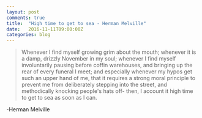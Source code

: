 ```yaml
---
layout: post
comments: true
title:  "High time to get to sea - Herman Melville"
date:   2016-11-11T09:00:00Z
categories: blog
---
```


> Whenever I find myself growing grim about the mouth; whenever it is a damp, drizzly November in my soul; whenever I find myself involuntarily pausing before coffin warehouses, and bringing up the rear of every funeral I meet; and especially whenever my hypos get such an upper hand of me, that it requires a strong moral principle to prevent me from deliberately stepping into the street, and methodically knocking people's hats off- then, I account it high time to get to sea as soon as I can.

-Herman Melville